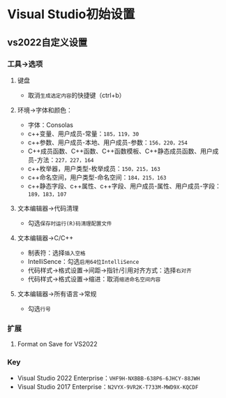 # Visual Studio初始设置

## vs2022自定义设置

### 工具->选项

1. 键盘
    + 取消`生成选定内容`的快捷键（ctrl+b）

1. 环境->字体和颜色：
    + 字体：Consolas
    + c++变量、用户成员-常量：`185，119，30`
    + c++参数、用户成员-本地、用户成员-参数：`156，220，254`
    + C++成员函数、C++函数、C++函数模板、C++静态成员函数、用户成员-方法：`227，227，164`
    + c++枚举器，用户类型-枚举成员：`150，215，163`
    + c++命名空间，用户类型-命名空间：`184，215，163`
    + c++静态字段、c++属性、c++字段、用户成员-属性、用户成员-字段：`189，183，107`

1. 文本编辑器->代码清理
    + 勾选`保存时运行(R)码清理配置文件`

1. 文本编辑器->C/C++
    + 制表符：选择`插入空格`
    + IntelliSence：勾选`启用64位IntelliSence`
    + 代码样式->格式设置->间距->指针/引用对齐方式：选择`右对齐`
    + 代码样式->格式设置->缩进：取消`缩进命名空间内容`

1. 文本编辑器->所有语言->常规
    + 勾选`行号`

### 扩展

1. Format on Save for VS2022

### Key

+ Visual Studio 2022 Enterprise：`VHF9H-NXBBB-638P6-6JHCY-88JWH`
+ Visual Studio 2017 Enterprise：`N2VYX-9VR2K-T733M-MWD9X-KQCDF`
